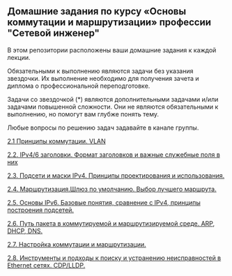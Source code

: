 ## Домашние задания по курсу «Основы коммутации и маршрутизации» профессии "Сетевой инженер"
В этом репозитории расположены ваши домашние задания к каждой лекции.

Обязательными к выполнению являются задачи без указания звездочки. Их выполнение необходимо для получения зачета и диплома о профессиональной переподготовке.

Задачи со звездочкой (*) являются дополнительными задачами и/или задачами повышенной сложности. Они не являются обязательными к выполнению, но помогут вам глубже понять тему.

Любые вопросы по решению задач задавайте в канале группы.

[2.1  Принципы коммутации. VLAN ](https://github.com/Prolink76/NTW-16/blob/Основы-коммутации-и-маршрутизации/1-01.md)

[2.2. IPv4/6 заголовки. Формат заголовков и важные служебные поля в них](https://github.com/Prolink76/NTW-16/blob/Основы-коммутации-и-маршрутизации/2-02.md)

[2.3. Подсети и маски IPv4. Принципы проектирования и использования.]()

[2.4. Маршрутизация.Шлюз по умолчанию. Выбор лучшего маршрута.]()

[2.5. Основы IPv6. Базовые понятия, сравнение с IPv4, принципы построения подсетей.]()

[2.6. Путь пакета в коммутируемой и маршрутизируемой среде. ARP, DHCP, DNS.]()

[2.7. Настройка коммутации и маршрутизации.]()

[2.8. Инструменты и подходы к поиску и устранению неисправностей в Ethernet сетях. CDP/LLDP.]()
